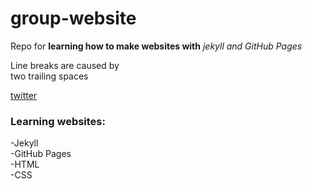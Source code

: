 # group-website
Repo for **learning how to make websites with** *jekyll and GitHub Pages*

Line breaks are caused by   
two trailing spaces


[twitter](https://facebook.com)

### Learning websites:
-Jekyll  
-GitHub Pages  
-HTML  
-CSS  
